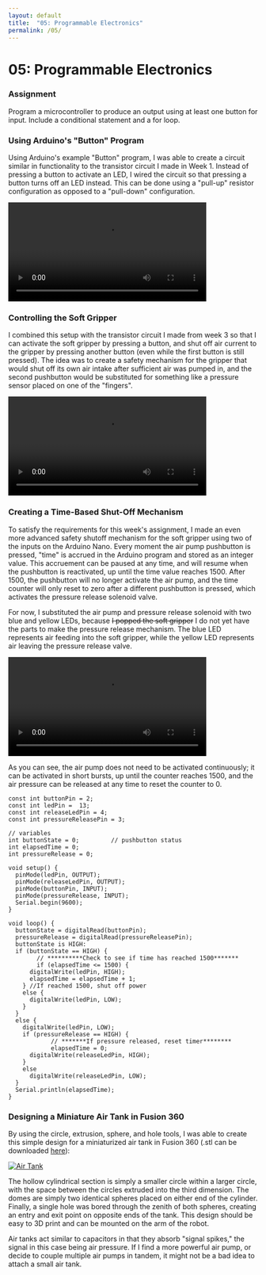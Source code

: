 ```yaml
---
layout: default
title:  "05: Programmable Electronics"
permalink: /05/
---
```


# 05: Programmable Electronics

### Assignment

Program a microcontroller to produce an output using at least one button for input. Include a conditional statement and a for loop.

### Using Arduino's \"Button\" Program

Using Arduino's example \"Button\" program, I was able to create a circuit similar in functionality to the transistor circuit I made in Week 1. Instead of pressing a button to activate an LED, I wired the circuit so that pressing a button turns off an LED instead. This can be done using a \"pull-up\" resistor configuration as opposed to a \"pull-down\" configuration.

<video width="400" controls>
	<source src="button.mp4" type="video/mp4">
</video>

### Controlling the Soft Gripper

I combined this setup with the transistor circuit I made from week 3 so that I can activate the soft gripper by pressing a button, and shut off air current to the gripper by pressing another button \(even while the first button is still pressed\). The idea was to create a safety mechanism for the gripper that would shut off its own air intake after sufficient air was pumped in, and the second pushbutton would be substituted for something like a pressure sensor placed on one of the \"fingers\".

<video width="400" controls>
	<source src="gripper.mp4" type="video/mp4">
</video>

### Creating a Time-Based Shut-Off Mechanism

To satisfy the requirements for this week's assignment, I made an even more advanced safety shutoff mechanism for the soft gripper using two of the inputs on the Arduino Nano. Every moment the air pump pushbutton is pressed, \"time\" is accrued in the Arduino program and stored as an integer value. This accruement can be paused at any time, and will resume when the pushbutton is reactivated, up until the time value reaches 1500. After 1500, the pushbutton will no longer activate the air pump, and the time counter will only reset to zero after a different pushbutton is pressed, which activates the pressure release solenoid valve.

For now, I substituted the air pump and pressure release solenoid with two blue and yellow LEDs, because ~~I popped the soft gripper~~ I do not yet have the parts to make the pressure release mechanism. The blue LED represents air feeding into the soft gripper, while the yellow LED represents air leaving the pressure release valve.

<video width="400" controls>
	<source src="timecounter.mp4" type="video/mp4">
</video>

As you can see, the air pump does not need to be activated continuously; it can be activated in short bursts, up until the counter reaches 1500, and the air pressure can be released at any time to reset the counter to 0.

```
const int buttonPin = 2;     
const int ledPin =  13;      
const int releaseLedPin = 4;
const int pressureReleasePin = 3;

// variables
int buttonState = 0;         // pushbutton status
int elapsedTime = 0;
int pressureRelease = 0;

void setup() {
  pinMode(ledPin, OUTPUT);
  pinMode(releaseLedPin, OUTPUT);
  pinMode(buttonPin, INPUT);
  pinMode(pressureRelease, INPUT);
  Serial.begin(9600);
}

void loop() {
  buttonState = digitalRead(buttonPin);
  pressureRelease = digitalRead(pressureReleasePin);
  buttonState is HIGH:
  if (buttonState == HIGH) {
		// **********Check to see if time has reached 1500*******
		if (elapsedTime <= 1500) {
      digitalWrite(ledPin, HIGH);
      elapsedTime = elapsedTime + 1;
    } //If reached 1500, shut off power
    else {
      digitalWrite(ledPin, LOW);
    }
  }
  else {
    digitalWrite(ledPin, LOW);
    if (pressureRelease == HIGH) {
			// *******If pressure released, reset timer********
			elapsedTime = 0;
      digitalWrite(releaseLedPin, HIGH);
    }
    else
      digitalWrite(releaseLedPin, LOW);
  }
  Serial.println(elapsedTime);
}
```

### Designing a Miniature Air Tank in Fusion 360

By using the circle, extrusion, sphere, and hole tools, I was able to create this simple design for a miniaturized air tank in Fusion 360 \(.stl can be downloaded [here](https://kem406.github.io/PHYS-S12/05/tank.stl)\):

[<img src="airtank.png" alt="Air Tank">](https://kem406.github.io/PHYS-S12/05/airtank.png)

The hollow cylindrical section is simply a smaller circle within a larger circle, with the space between the circles extruded into the third dimension. The domes are simply two identical spheres placed on either end of the cylinder. Finally, a single hole was bored through the zenith of both spheres, creating an entry and exit point on opposite ends of the tank. This design should be easy to 3D print and can be mounted on the arm of the robot.

Air tanks act similar to capacitors in that they absorb "signal spikes," the signal in this case being air pressure. If I find a more powerful air pump, or decide to couple multiple air pumps in tandem, it might not be a bad idea to attach a small air tank.
